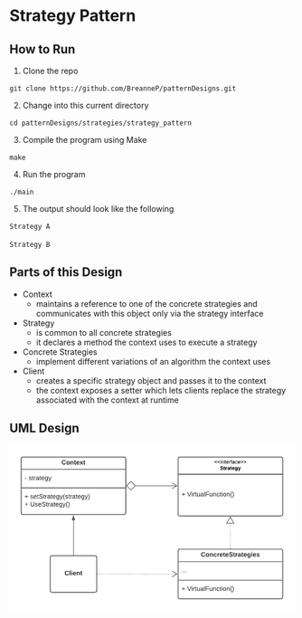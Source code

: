 # Strategy Pattern

## How to Run
1. Clone the repo
```
git clone https://github.com/BreanneP/patternDesigns.git
```

2. Change into this current directory
```
cd patternDesigns/strategies/strategy_pattern
```

3. Compile the program using Make
```
make
```

4. Run the program
```
./main
```

5. The output should look like the following
```
Strategy A

Strategy B
```


## Parts of this Design
  * Context
    * maintains a reference to one of the concrete strategies and communicates with this object only via the strategy interface
  * Strategy
    * is common to all concrete strategies
    * it declares a method the context uses to execute a strategy
  * Concrete Strategies
    * implement different variations of an algorithm the context uses
  * Client
    * creates a specific strategy object and passes it to the context
    * the context exposes a setter which lets clients replace the strategy associated with the context at runtime

## UML Design

![Alt text](StrategyPattern.png?raw=true "Title") 